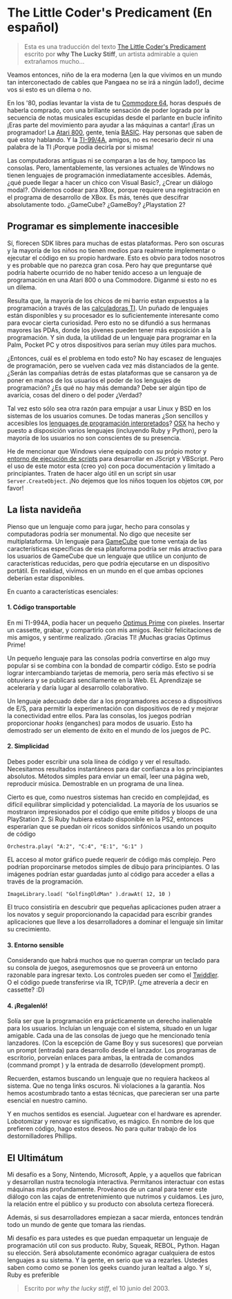 # The Little Coder's Predicament (En español)

<!-- NOTA: la forma que me resulta útil para traducir es
usar estos comentarios HTML para enmarcar el párrafo en inglés y
luego escribir el texto en español abajo.

Al final de esta primer parte del texto hay un ejemplo de esto -->


> Esta es una traducción del texto  [The Little Coder's Predicament](http://viewsourcecode.org/why/hacking/theLittleCodersPredicament.html) escrito por **why The Lucky Stiff**, un artista admirable a quien extrañamos mucho...

<!-- Okay, then, children of the modern age (where we live in a world so tied together with wires that Pangaea ain't goin' nowhere!), you tell me if this is a predicament or not.-->

Veamos entonces, niño de la era moderna (¡en la que vivimos en un mundo tan interconectado de cables que Pangaea no se irá a ningún lado!), decime vos si esto es un dilema o no.

<!-- In the 1980s, you could look up from your Commodore 64, hours after purchasing it, with a glossy feeling of empowerment, achieved by the pattern of notes spewing from the speaker grille in an endless loop. You were part of the movement to help machines sing! You were a programmer! The Atari 800 people had BASIC. They know what I'm talking about. And the TI-994A guys don't need to say a word, because the TI could say it for them!-->

En los '80, podías levantar la vista de tu [Commodore 64](https://es.wikipedia.org/wiki/Commodore_64), horas después de haberla comprado, con una brillante sensación de poder lograda por la secuencia de notas musicales escupidas desde el parlante en bucle infinito ¡Eras parte del movimiento para ayudar a las máquinas a cantar! ¡Eras un programador! La [Atari 800](https://es.wikipedia.org/wiki/Atari_800), gente, tenía [BASIC](http://es.wikipedia.org/wiki/BASIC). Hay personas que saben de qué estoy hablando. Y la [TI-99/4A](https://es.wikipedia.org/wiki/Texas_Instruments_TI-99/4A), amigos, no es necesario decir ni una palabra de la TI ¡Porque podía decirla por si misma!

<!-- The old machines don't compare to the desktops of today, or to the consoles of today. But, sadly, current versions of Windows have no immediately accessible programming languages. And what's a kid going to do with Visual Basic? Build a modal dialog? Forget coding for XBox. Requires registration in the XBox Developer Program. Otherwise, you gotta crack the sucker open. GameCube? GameBoy? Playstation 2?
-->
Las computadoras antiguas ni se comparan a las de hoy, tampoco las consolas. Pero, lamentablemente, las versiones actuales de Windows no tienen lenguajes de programación inmediatamente accesibles. Además, ¿qué puede llegar a hacer un chico con Visual Basic?, ¿Crear un diálogo modal?. Olvidemos codear para XBox, porque requiere una registración en el programa de desarrollo de XBox. Es más, tenés que descifrar absolutamente todo. ¿GameCube? ¿GameBoy? ¿Playstation 2?

<!--## Coding Just Isn't Accessible-->

## Programar es simplemente inaccesible

<!-- Yes, there are burgeoning free SDKs for many of these platforms. But they are obscure and most children have no means of actually deploying or executing the code on their own hardware! This is obvious to us all and likely doesn't seem such a big deal. But ask yourself what might have happened had you not had access to a programming language on an Atari 800 or a Commodore. You tell me if this is a predicament.-->
Sí, florecen SDK libres para muchas de estas plataformas. Pero son oscuras y la mayoría de los niños no tienen medios para realmente implementar o ejecutar el código en su propio hardware. Esto es obvio para todos nosotros y es probable que no parezca gran cosa. Pero hay que preguntarse qué podría haberte ocurrido de no haber tenido acceso a un lenguaje de programación en una Atari 800 o una Commodore. Diganmé si esto no es un dilema. 

<!-- It turns out, most of the kids in my neighborhood are exposed to coding through the TI calculator. A handful of languages are available on the TI and its processor is interesting enough to evoke some curiousity. But this hasn't spread to its PDA big brothers, where young people could have more exposure to programming. And undoubtedly the utility of a language on the Palm, Pocket PC and others would be useful to many. -->
Resulta que, la mayoría de los chicos de mi barrio estan expuestos a la programación a través de las [calculadoras TI](https://en.wikipedia.org/wiki/TI-83). Un puñado de lenguajes están disponibles y su procesador es lo suficientemente interesante como para evocar cierta curiosidad. Pero esto no se difundió a sus hermanas mayores las PDAs, donde los jóvenes pueden tener más exposición a la programación. Y sin duda, la utilidad de un lenguaje para programar en la Palm, Pocket PC y otros dispositivos para serían muy útiles para muchos.

<!-- So what's the problem here? We have no shortage of new languages, but they become increasingly distanced from the populace. Are the companies behind these platforms weary of placing the power of a programming language in the hands of users? Is there not a demand any longer? It's got to be some kind of greed, power, money thing, right?-->
¿Entonces, cuál es el problema en todo esto? No hay escasez de lenguajes de programación, pero se vuelven cada vez más distanciados de la gente. ¿Serán las compañias detrás de estas plataformas que se cansaron ya de poner en manos de los usuarios el poder de los lenguajes de programación? ¿Es qué no hay más demanda? Debe ser algún tipo de avarícia, cosas del dinero o del poder ¿Verdad?

<!-- Perhaps this is just another reason to push Linux and BSD on consumer systems. Still, are scripting languages easily accessible to beginners on those systems? OSX has made several scripting languages available (including Ruby and Python), but most users are unaware of their presence.-->
Tal vez esto sólo sea otra razón para empujar a usar Linux y BSD en los sistemas de los usuarios comunes. De todas maneras ¿Son sencillos y accesibles los [lenguages de programación interpretados](https://es.wikipedia.org/wiki/Scripts)? [OSX](https://es.wikipedia.org/wiki/OSX) ha hecho y puesto a disposición varios lenguajes (incluyendo Ruby y Python), pero la mayoría de los usuarios no son conscientes de su presencia.

<!--I should mention that Windows is equipped with its own scripting host for developing in JScript and VBScript. But the use of the scripting host is (I believe) under-documented and limited for beginners. Try doing something useful in a script without using Server.CreateObject. Let's not let kids touch the COM objects, please!-->

He de mencionar que Windows viene equipado con su própio motor y [entorno de ejecución de scripts](https://es.wikipedia.org/wiki/Windows_Script_Host) para desarrollar en JScript y VBScript. Pero el uso de este motor esta (creo yo) con poca documentación y limitado a principiantes. Traten de hacer algo útil en un script sin usar `Server.CreateObject`. ¡No dejemos que los niños toquen los objetos `COM`, por favor!

<!--## The Christmas List-->

## La lista navideña

<!--I'm thinking a toy language for consoles and desktops alike could be monumental. I'm ot saying it needs to be cross-platform. A language for GameCube that took advantage of platform-specific features could be more appealing to GameCube users than a language that used a reduced featureset, but could execute on a handheld. Really, we live in a world where both choices should be available.-->

Pienso que un lenguaje como para jugar, hecho para consolas y computadoras podría ser monumental. No digo que necesite ser multiplataforma. Un lenguaje para [GameCube](https://es.wikipedia.org/wiki/Gamecube) que tome ventaja de las características específicas de esa plataforma podría ser más atractivo para los usuarios de GameCube que un lenguaje que utilice un conjunto de características reducidas, pero que podría ejecutarse en un dispositivo portátil. En realidad, vivimos en un mundo en el que ambas opciones deberían estar disponibles.

<!--As for essential features:-->
En cuanto a características esenciales:

#### 1. Código transportable

<!-- On my TI-994A, I could make a little, animated Optimus Prime from pixels. Insert cassette. Record. Pass around to friends. Receive high fives from friends. Put on wraparound shades. Thank you, TI! Thank you, Optimus Prime! -->

En mi TI-994A, podía hacer un pequeño [Optimus Prime](http://en.wikipedia.org/wiki/Optimus_Prime) con pixeles. Insertar un cassette, grabar, y compartirlo con mis amigos. Recibir felicitaciones de mis amigos, y sentirme realizado. ¡Gracias TI! ¡Muchas gracias Optimus Prime!

<!--A little language for the consoles could be wildly popular if combined with the good ature of sharing code. This could be done by trading memory cards, but would be more effective if code could be easily obtained and posted on the Web. Learning would accelerate and collaborative development could take place. -->

Un pequeño lenguaje para las consolas podría convertirse en algo muy popular si se combina con la bondad de compartir código. Esto se podría lograr intercambiando tarjetas de memoria, pero sería más efectivo si se obtuviera y se publicará sencillamente en la Web. EL Aprendizaje se aceleraría y daría lugar al desarrollo colaborativo.

<!--A suitable language should give coders access to I/O devices, to allow experimentation with network devices and the ability to enhance one's connectivity with others. For the consoles, games could provide hooks for user mods. This has long proven a successful staple of the desktop gaming world.-->

Un lenguaje adecuado debe dar a los programadores acceso a dispositivos de E/S, para permitir la experimentación con dispositivos de red y mejorar la conectividad entre ellos. Para las consolas, los juegos podrían proporcionar *hooks* (enganches) para modos de usuario. Esto ha demostrado ser un elemento de éxito en el mundo de los juegos de PC. 

#### 2. Simplicidad

<!-- You've got to be able to write a single line of code and see a result. We need some instant results to give absolute beginners confidence. Simple methods for sending an e-mail, reading a web page, playing music. Demonstrable in a one-liner.-->

Debes poder escribir una sola línea de código y ver el resultado. Necesitamos resultados instantáneos para dar confianza a los principiantes absolutos. Métodos simples para enviar un email, leer una página web, reproducir música. Demostrable en un programa de una línea. 


<!-- Admittedly, as our systems have grown complex, it is difficult to balance simplicity and capability. Most users will be unimpressed by code that emits beeps and bloops from a PlayStation 2. If Ruby were available on the PS2, then I would hope that I could hear rich symphonic sounds from a wee bit of code.-->

Cierto es que, como nuestros sistemas han crecido en complejidad, es difícil equilibrar simplicidad y potencialidad. La mayoría de los usuarios se mostraron impresionados por el código que emite pitidos y bloops de una PlayStation 2. Si Ruby hubiera estado disponible en la PS2, entonces esperarían que se puedan oír ricos sonidos sinfónicos usando un poquito de código

    Orchestra.play( "A:2", "C:4", "E:1", "G:1" )

<!--Access to the graphic engine might require more complex code. But simple drawing methods could be provided for beginners. Or images could be stored alongside code and accessed programmatically.-->

EL acceso al motor gráfico puede requerir de código más complejo. Pero podrían proporcinarse metodos simples de dibujo para principiantes. O las imágenes podrían estar guardadas junto al código para acceder a ellas a través de la programación.

    ImageLibrary.load( "GolfingOldMan" ).drawAt( 12, 10 )

<!--The trick would be to uncover what small applications might entice novices and still provide the ability to write large applications that would drive developers to master the language and not limit their growth.-->

El truco consistiría en descubrir que pequeñas aplicaciones puden atraer a los novatos y seguir proporcionando la capacidad para escribir grandes aplicaciones que lleve a los desarrolladores a dominar el lenguaje sin limitar su crecimiento.


<!--#### 3. Sensible environment.-->
#### 3. Entorno sensible

<!--Considering that many won't want to purchase a keyboard for their gaming unit, let's make sure that a reasonable environment is provided for entry of text. Controllers could be worked like the Twiddler. Or code could be transferred via IR, TCP/IP. (Dare I say cassette? :D)-->

Considerando que habrá muchos que no querran comprar un teclado para su consola de juegos, aseguremosnos que se proveerá un entorno razonable para ingresar texto. Los controles pueden ser como el [Twiddler](http://twiddler.tekgear.com/). O el código puede transferirse via IR, TCP/IP. (¿me atrevería a decir en cassette? :D)


<!--#### 4. Give it away!-->
#### 4. ¡Regalenló!


<!--It used to be that programming was practically an inalienable right for users. Include a language with the system, situated in a friendly spot. Each of the game consoles I've mentioned has launchers. (With the exception of Game Boy and its successors.) Provide a development prompt from the launcher. From desktop software, provide shortcuts for both the command prompt and a development prompt.-->

Solía ser que la programación era prácticamente un derecho inalienable para los usuarios. Incluían un lenguaje con el sistema, situado en un lugar amigable. Cada  una de las consolas de juego que he mencionado tenía lanzadores. (Con la escepción de Game Boy y sus sucesores) que porveian un prompt (entrada) para desarrollo desde el lanzador. Los programas de escritorio, porveían enlaces para ambas, la entrada de comandos (command prompt ) y la entrada de desarrollo (development prompt).

<!--Remember, we're looking for a language that requires no system hacks. No obscure links. No warranty violation. We've become so used to these techniques that it seems to be an essential part of getting our way.-->

Recuerden, estamos buscando un lenguaje que no requiera hackeos al sistema. Que no tenga links oscuros. Ni violaciones a la garantía. Nos hemos acostumbrado tanto a estas técnicas, que parecieran ser una parte esencial en nuestro camino.

<!--And in many ways it is essential. Tinkering with hardware is learning. Lobotomizing and renovating is meaningful, magical. On behalf of those who prefer to code, I make these wishes. Not to take away jobs from the Phillips screwdriver.-->

Y en muchos sentidos es esencial. Juguetear con el hardware es aprender. Lobotomizar y renovar es significativo, es mágico. En nombre de los que prefieren código, hago estos deseos. No para quitar trabajo de los destornilladores Phillips.


<!--## The Ultimatum-->
## El Ultimátum

<!--My challenge is to Sony, Nintendo, Microsoft, Apple, and to those who manufacture and develop our interactive technology. Let us interact with these machines more deeply. Provide us a channel for having a dialogue with the entertainment boxes we nurture and care for. I swear to you, the relationship between the public and your product will assuredly blossom. That box will become more of a chest for our personal works.-->

Mi desafío es a Sony, Nintendo, Microsoft, Apple, y a aquellos que fabrican y desarrollan nustra tecnología interactiva. Permítanos interactuar con estas máquinas más profundamente. Provéanos de un canal para tener este diálogo con las cajas de entretenimiento que nutrimos y cuidamos. Les juro, la relación entre el público y su producto con absoluta certeza florecerá.

<!--In addition, if your developers start putting out crap, then you have a whole world of people to pick up the slack.-->
Además, si sus desarrolladores empiezan a sacar mierda, entonces tendrán todo un mundo de gente que tomara las riendas.

<!--My challenge is for you to bundle a useful programming language with your product. Ruby, Squeak, REBOL, Python. Take your pick. It will be inexpensive to add any of these languages to your systems. And people will seriously pray to you. You know how geeks get when they pledge allegiance to something. But, yes, Ruby is preferable.-->

Mi desafío es para ustedes es que puedan empaquetar un lenguaje de programación util con sus producto. Ruby, Squeak, REBOL, Python. Hagan su elección. Será absolutamente económico agragar cualquiera de estos lenguajes a su sistema. Y la gente, en serio que va a rezarles. Ustedes saben como como se ponen los geeks cuando juran lealtad a algo. Y sí, Ruby es preferible


> Escrito por *why the lucky stiff*, el 10 junio del 2003.
